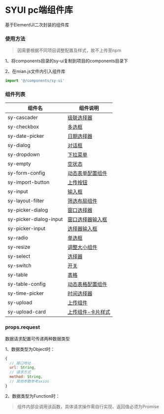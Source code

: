 SYUI pc端组件库
===========================
基于ElementUI二次封装的组件库

### 使用方法

> 因需要根据不同项目调整配置及样式，故不上传至npm

1、将components目录的sy-ui复制到项目的components目录下

2、在mian.js文件内引入组件库

```js
import '@/components/sy-ui'
```

### 组件列表

|组件名|组件说明|
|---|---|
|sy-cascader|[级联选择器](https://github.com/i-yxs/sy-ui-pc/tree/main/components/sy-ui/sy-cascader/README.md)|
|sy-checkbox|[多选框](https://github.com/i-yxs/sy-ui-pc/tree/main/components/sy-ui/sy-checkbox/README.md)|
|sy-date-picker|[日期选择器](https://github.com/i-yxs/sy-ui-pc/tree/main/components/sy-ui/sy-date-picker/README.md)|
|sy-dialog|[对话框](https://github.com/i-yxs/sy-ui-pc/tree/main/components/sy-ui/sy-dialog/README.md)|
|sy-dropdown|[下拉菜单](https://github.com/i-yxs/sy-ui-pc/tree/main/components/sy-ui/sy-dropdown/README.md)|
|sy-empty|[空状态](https://github.com/i-yxs/sy-ui-pc/tree/main/components/sy-ui/sy-empty/README.md)|
|sy-form-config|[动态表单配置组件](https://github.com/i-yxs/sy-ui-pc/tree/main/components/sy-ui/sy-form-config/README.md)|
|sy-import-button|[上传按钮](https://github.com/i-yxs/sy-ui-pc/tree/main/components/sy-ui/sy-import-button/README.md)|
|sy-input|[输入框](https://github.com/i-yxs/sy-ui-pc/tree/main/components/sy-ui/sy-input/README.md)|
|sy-layout-filter|[筛选布局组件](https://github.com/i-yxs/sy-ui-pc/tree/main/components/sy-ui/sy-layout-filter/README.md)|
|sy-picker-dialog|[窗口选择器](https://github.com/i-yxs/sy-ui-pc/tree/main/components/sy-ui/sy-picker-dialog/README.md)|
|sy-picker-dialog-input|[窗口选择器输入框](https://github.com/i-yxs/sy-ui-pc/tree/main/components/sy-ui/sy-picker-dialog-input/README.md)|
|sy-picker-input|[选择器输入框](https://github.com/i-yxs/sy-ui-pc/tree/main/components/sy-ui/sy-picker-input/README.md)|
|sy-radio|[单选框](https://github.com/i-yxs/sy-ui-pc/tree/main/components/sy-ui/sy-radio/README.md)|
|sy-resize|[调整大小组件](https://github.com/i-yxs/sy-ui-pc/tree/main/components/sy-ui/sy-resize/README.md)|
|sy-select|[选择器](https://github.com/i-yxs/sy-ui-pc/tree/main/components/sy-ui/sy-select/README.md)|
|sy-switch|[开关](https://github.com/i-yxs/sy-ui-pc/tree/main/components/sy-ui/sy-switch/README.md)|
|sy-table|[表格](https://github.com/i-yxs/sy-ui-pc/tree/main/components/sy-ui/sy-table/README.md)|
|sy-table-config|[动态表格配置组件](https://github.com/i-yxs/sy-ui-pc/tree/main/components/sy-ui/sy-table-config/README.md)|
|sy-time-picker|[时间选择器](https://github.com/i-yxs/sy-ui-pc/tree/main/components/sy-ui/sy-time-picker/README.md)|
|sy-upload|[上传组件](https://github.com/i-yxs/sy-ui-pc/tree/main/components/sy-ui/sy-upload/README.md)|
|sy-upload-card|[上传组件-卡片样式](https://github.com/i-yxs/sy-ui-pc/tree/main/components/sy-ui/sy-upload-card/README.md)|

### props.request

数据请求配置可传递两种数据类型
<br>

1、数据类型为Object时：

```js
{
  // 接口地址
  url: String, 
  // 请求方式
  method: String,
  // 其他参数参考axios
}
```
2、数据类型为Function时：

> 组件内部会调用该函数，具体请求操作需自行实现、返回值必须为Promise


